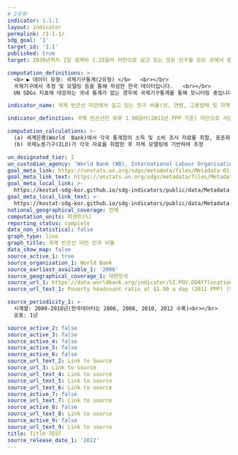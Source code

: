 ```yaml
---
# 2유형 
indicator: 1.1.1
layout: indicator
permalink: /1-1-1/
sdg_goal: '1'
target_id: '1.1'
published: true
target: 2030년까지 1일 생계비 1.25달러 미만으로 살고 있는 모든 인구를 모든 곳에서 종식

computation_definitions: >-
  <b> ▶ 데이터 유형: 국제기구통계(2유형) </b>   <br></br>
  국제기구에서 추정 및 모델링 등을 통해 작성한 한국 데이터입니다.   <br></br>
  UN SDGs 지표에 대응하는 국내 통계가 없는 경우에 국제기구통계를 통해 모니터링 중입니다. 

indicator_name: 국제 빈곤선 미만에서 살고 있는 인구 비율(성, 연령, 고용상태 및 지역별)

indicator_definition: 국제 빈곤선인 하루 1.90달러(2011년 PPP 기준) 미만으로 사는 인구의 비율

computation_calculations: >-
  (a) 세계은행(World  Bank)에서 각국 통계청의 소득 및 소비 조사 자료를 취합, 표준화하여 추정 <br></br>
  (b) 국제노동기구(ILO)가 각국 자료를 취합한 후 자체 모델링에 기반하여 추정

un_designated_tier: I
un_custodian_agency: 'World Bank (WB), International Labour Organisation (ILO)'
goal_meta_link: https://unstats.un.org/sdgs/metadata/files/Metadata-01-01-01a.pdf
goal_meta_link_text: https://unstats.un.org/sdgs/metadata/files/Metadata-01-01-01a.pdf
goal_meta_local_link: >-
  https://kostat-sdg-kor.github.io/sdg-indicators/public/data/Metadata-01-01-01_KOR.pdf
goal_meta_local_link_text: >-
  https://kostat-sdg-kor.github.io/sdg-indicators/public/data/Metadata-01-01-01_KOR.pdf
national_geographical_coverage: 전체
computation_units: 퍼센트(%)
reporting_status: complete
data_non_statistical: false
graph_type: line
graph_title: 국제 빈곤선 미만 인구 비율
data_show_map: false
source_active_1: true
source_organisation_1: World Bank
source_earliest_available_1: '2006'
source_geographical_coverage_1: 대한민국
source_url_1: https://data.worldbank.org/indicator/SI.POV.DDAY?locations=KR
source_url_text_1: Poverty headcount ratio at $1.90 a day (2011 PPP) (% of population)

source_periodicity_1: >-
  시계열: 2000-2018년(한국데이터는 2006, 2008, 2010, 2012 수록)<br></br>
  공표: 1년

source_active_2: false
source_active_3: false
source_active_4: false
source_active_5: false
source_active_6: false
source_url_text_2: Link to Source
source_url_3: Link to source
source_url_text_4: Link to source
source_url_text_5: Link to source
source_url_text_6: Link to source
source_active_7: false
source_url_text_7: Link to source
source_active_8: false
source_url_text_8: Link to source
source_active_9: false
source_url_text_9: Link to source
title: Title TEST
source_release_date_1: '2012'
---
```

